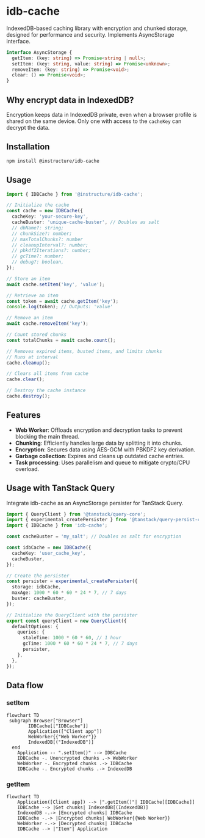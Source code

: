 # idb-cache

IndexedDB-based caching library with encryption and chunked storage, designed for performance and security. Implements AsyncStorage interface.

```typescript
interface AsyncStorage {
  getItem: (key: string) => Promise<string | null>;
  setItem: (key: string, value: string) => Promise<unknown>;
  removeItem: (key: string) => Promise<void>;
  clear: () => Promise<void>;
}
```

## Why encrypt data in IndexedDB?

Encryption keeps data in IndexedDB private, even when a browser profile is shared on the same device. Only one with access to the `cacheKey` can decrypt the data.

## Installation

```bash
npm install @instructure/idb-cache
```

## Usage

```typescript
import { IDBCache } from '@instructure/idb-cache';

// Initialize the cache
const cache = new IDBCache({
  cacheKey: 'your-secure-key',
  cacheBuster: 'unique-cache-buster', // Doubles as salt
  // dbName?: string;
  // chunkSize?: number;
  // maxTotalChunks?: number
  // cleanupInterval?: number;
  // pbkdf2Iterations?: number;
  // gcTime?: number;
  // debug?: boolean,
});

// Store an item
await cache.setItem('key', 'value');

// Retrieve an item
const token = await cache.getItem('key');
console.log(token); // Outputs: 'value'

// Remove an item
await cache.removeItem('key');

// Count stored chunks
const totalChunks = await cache.count();

// Removes expired items, busted items, and limits chunks
// Runs at interval
cache.cleanup();

// Clears all items from cache
cache.clear();

// Destroy the cache instance
cache.destroy();
```

## Features

- **Web Worker**: Offloads encryption and decryption tasks to prevent blocking the main thread.
- **Chunking**: Efficiently handles large data by splitting it into chunks.
- **Encryption**: Secures data using AES-GCM with PBKDF2 key derivation.
- **Garbage collection**: Expires and cleans up outdated cache entries.
- **Task processing**: Uses parallelism and queue to mitigate crypto/CPU overload.

## Usage with TanStack Query

Integrate idb-cache as an AsyncStorage persister for TanStack Query.

```typescript
import { QueryClient } from '@tanstack/query-core';
import { experimental_createPersister } from '@tanstack/query-persist-client-core';
import { IDBCache } from 'idb-cache';

const cacheBuster = 'my_salt'; // Doubles as salt for encryption

const idbCache = new IDBCache({
  cacheKey: 'user_cache_key',
  cacheBuster,
});

// Create the persister
const persister = experimental_createPersister({
  storage: idbCache,
  maxAge: 1000 * 60 * 60 * 24 * 7, // 7 days
  buster: cacheBuster,
});

// Initialize the QueryClient with the persister
export const queryClient = new QueryClient({
  defaultOptions: {
    queries: {
      staleTime: 1000 * 60 * 60, // 1 hour
      gcTime: 1000 * 60 * 60 * 24 * 7, // 7 days
      persister,
    },
  },
});
```

## Data flow

### setItem

```mermaid
flowchart TD
 subgraph Browser["Browser"]
        IDBCache[["IDBCache"]]
        Application(["Client app"])
        WebWorker{{"Web Worker"}}
        IndexedDB[("IndexedDB")]
  end
    Application -- ".setItem()" --> IDBCache
    IDBCache -. Unencrypted chunks .-> WebWorker
    WebWorker -. Encrypted chunks .-> IDBCache
    IDBCache -. Encrypted chunks .-> IndexedDB
```

### getItem

```mermaid
flowchart TD
    Application([Client app]) --> |".getItem()"| IDBCache[[IDBCache]]
    IDBCache --> |Get chunks| IndexedDB[(IndexedDB)]
    IndexedDB -.-> |Encrypted chunks| IDBCache
    IDBCache -.-> |Encrypted chunks| WebWorker{{Web Worker}}
    WebWorker -.-> |Decrypted chunks| IDBCache
    IDBCache --> |"Item"| Application
```